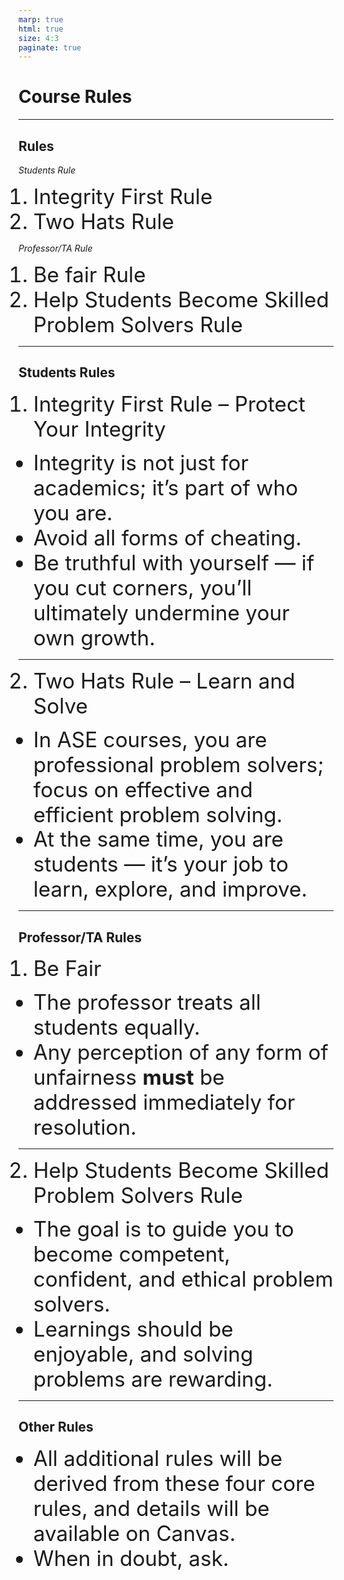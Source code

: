 ```yaml
---
marp: true
html: true
size: 4:3
paginate: true
---
```


<!-- _class: lead -->
<!-- _class: frontpage -->
<!-- _paginate: skip -->
# Course Rules

---

## Rules

<style scoped>
li { font-size: 25pt !important; line-height: 1.2 !important;}
</style>

*Students Rule*

1. Integrity First Rule
2. Two Hats Rule

*Professor/TA Rule*

1. Be fair Rule
2. Help Students Become Skilled Problem Solvers Rule

---

## Students Rules

1. Integrity First Rule – Protect Your Integrity

- Integrity is not just for academics; it’s part of who you are.
- Avoid all forms of cheating.
- Be truthful with yourself — if you cut corners, you’ll ultimately undermine your own growth.

---

2. Two Hats Rule – Learn and Solve

- In ASE courses, you are professional problem solvers; focus on effective and efficient problem solving.
- At the same time, you are students — it’s your job to learn, explore, and improve.

---

## Professor/TA Rules

1. Be Fair

- The professor treats all students equally.
- Any perception of any form of unfairness **must** be addressed immediately for resolution.

---

2. Help Students Become Skilled Problem Solvers Rule

- The goal is to guide you to become competent, confident, and ethical problem solvers.
- Learnings should be enjoyable, and solving problems are rewarding.

---

## Other Rules

- All additional rules will be derived from these four core rules, and details will be available on Canvas.
- When in doubt, ask.

